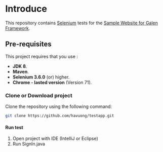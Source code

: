 # Introduce
This repository contains [Selenium](http://seleniumhq.org/) tests for the [Sample Website for Galen Framework](http://testapp.galenframework.com/).

## Pre-requisites

This project requires that you use :
* **JDK 8**.
* **Maven**.
* **Selenium 3.6.0** (or) higher.
* **Chrome - lasted version** (Version 71).

### Clone or Download project

Clone the repository using the following command:

```bash
git clone https://github.com/havuong/testapp.git
```

#### Run test

1. Open project with IDE (IntelliJ or Eclipse)
2. Run SignIn.java
